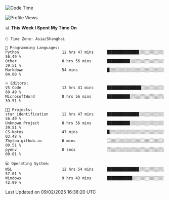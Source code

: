 <!--START_SECTION:waka-->
![Code Time](http://img.shields.io/badge/Code%20Time-2%2C255%20hrs%2052%20mins-blue)

![Profile Views](http://img.shields.io/badge/Profile%20Views-3-blue)

📊 **This Week I Spent My Time On** 

```text
🕑︎ Time Zone: Asia/Shanghai

💬 Programming Languages: 
Python                   12 hrs 47 mins      ██████████████░░░░░░░░░░░   56.49 % 
Other                    8 hrs 56 mins       ██████████░░░░░░░░░░░░░░░   39.51 % 
Markdown                 54 mins             █░░░░░░░░░░░░░░░░░░░░░░░░   04.00 % 

🔥 Editors: 
VS Code                  13 hrs 41 mins      ███████████████░░░░░░░░░░   60.49 % 
MicrosoftWord            8 hrs 56 mins       ██████████░░░░░░░░░░░░░░░   39.51 % 

🐱‍💻 Projects: 
star_identification      12 hrs 47 mins      ██████████████░░░░░░░░░░░   56.49 % 
Unknown Project          8 hrs 56 mins       ██████████░░░░░░░░░░░░░░░   39.51 % 
CS-Notes                 47 mins             █░░░░░░░░░░░░░░░░░░░░░░░░   03.48 % 
Zhytou.github.io         6 mins              ░░░░░░░░░░░░░░░░░░░░░░░░░   00.51 % 
pyenv                    0 secs              ░░░░░░░░░░░░░░░░░░░░░░░░░   00.01 % 

💻 Operating System: 
WSL                      12 hrs 54 mins      ██████████████░░░░░░░░░░░   57.01 % 
Windows                  9 hrs 43 mins       ███████████░░░░░░░░░░░░░░   42.99 % 
```


 Last Updated on 09/02/2025 16:38:20 UTC
<!--END_SECTION:waka-->